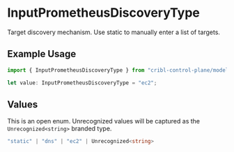 # InputPrometheusDiscoveryType

Target discovery mechanism. Use static to manually enter a list of targets.

## Example Usage

```typescript
import { InputPrometheusDiscoveryType } from "cribl-control-plane/models";

let value: InputPrometheusDiscoveryType = "ec2";
```

## Values

This is an open enum. Unrecognized values will be captured as the `Unrecognized<string>` branded type.

```typescript
"static" | "dns" | "ec2" | Unrecognized<string>
```